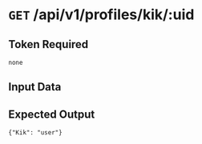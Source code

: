 # <code>GET</code> /api/v1/profiles/kik/:uid

## Token Required
	none

## Input Data

## Expected Output

 <code>{"Kik": "user"}</code>